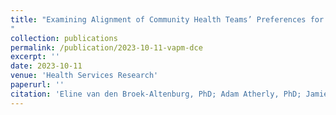 ```yaml
---
title: "Examining Alignment of Community Health Teams’ Preferences for Health, Equity and Spending with State All-Payer Waiver Priorities: a Discrete Choice Experiment
"
collection: publications
permalink: /publication/2023-10-11-vapm-dce
excerpt: ''
date: 2023-10-11
venue: 'Health Services Research'
paperurl: ''
citation: 'Eline van den Broek-Altenburg, PhD; Adam Atherly, PhD; Jamie Benson, BA. Examining Alignment of Community Health Teams’ Preferences for Health, Equity and Spending with State All-Payer Waiver Priorities: a Discrete Choice Experiment. HSR, (2023).'
---
```

